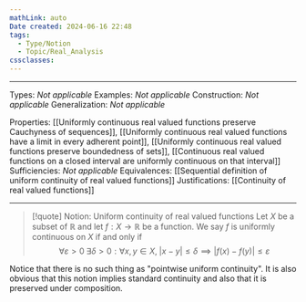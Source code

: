 ```yaml
---
mathLink: auto
Date created: 2024-06-16 22:48
tags:
  - Type/Notion
  - Topic/Real_Analysis
cssclasses:
---
```


---

Types: _Not applicable_
Examples: _Not applicable_
Construction: _Not applicable_
Generalization: _Not applicable_

Properties: [[Uniformly continuous real valued functions preserve Cauchyness of sequences]], [[Uniformly continuous real valued functions have a limit in every adherent point]], [[Uniformly continuous real valued functions preserve boundedness of sets]], [[Continuous real valued functions on a closed interval are uniformly continuous on that interval]]
Sufficiencies: _Not applicable_
Equivalences: [[Sequential definition of uniform continuity of real valued functions]]
Justifications: [[Continuity of real valued functions]]

---

> [!quote] Notion: Uniform continuity of real valued functions
> Let $X$ be a subset of $\mathbb{R}$ and let $f:X\to \mathbb{R}$ be a function. We say $f$ is uniformly continuous on $X$ if and only if $$ \forall \varepsilon>0 \; \exists \delta>0: \forall x,y\in X, \; \left| x-y \right| \leq \delta \implies \left| f(x)-f(y) \right| \leq \varepsilon $$

Notice that there is no such thing as "pointwise uniform continuity". It is also obvious that this notion implies standard continuity and also that it is preserved under composition.


